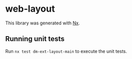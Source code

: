 # web-layout

This library was generated with [Nx](https://nx.dev).

## Running unit tests

Run `nx test dm-ext-layout-main` to execute the unit tests.
